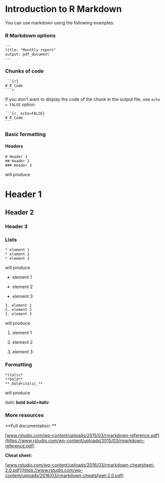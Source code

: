 # Introduction to R Markdown

You can use markdown using the following examples:

### R Markdown options

```
---
title: "Monthly report"
output: pdf_document
---
```

### Chunks of code

```{r}
```{r}    
# R Code
```r
```

If you don't want to display the code of the chunk in the output file, use `echo = FALSE` option.

    ```{r, echo=FALSE}
    # R Code
    ```

### Basic formatting

#### Headers

```
# Header 1
## Header 2
### Header 3
```

will produce

# Header 1

## Header 2

### Header 3

### Lists

```
* element 1
* element 2
* element 3
```

will produce

* element 1

* element 2

* element 3


```
1. element 1
2. element 2
3. element 3
```

will produce

1. element 1

2. element 2

3. element 3


### Formatting

```
*italic*
**bold**
**_bold+italic_**
```

will produce

_italic_
**bold**
**_bold+italic_**

### More resources

**Full documentation:  **

[www.rstudio.com/wp-content/uploads/2015/03/rmarkdown-reference.pdf](https://www.rstudio.com/wp-content/uploads/2015/03/rmarkdown-reference.pdf)

**Cheat sheet:**

[www.rstudio.com/wp-content/uploads/2016/03/rmarkdown-cheatsheet-2.0.pdf](https://www.rstudio.com/wp-content/uploads/2016/03/rmarkdown-cheatsheet-2.0.pdf)

